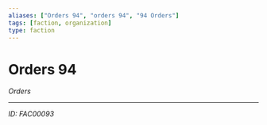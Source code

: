 ```yaml
---
aliases: ["Orders 94", "orders 94", "94 Orders"]
tags: [faction, organization]
type: faction
---
```


# Orders 94

*Orders*

---
*ID: FAC00093*